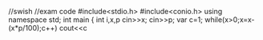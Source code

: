 //swish
//exam code
#include<stdio.h>
#include<conio.h>
using namespace std; 
int main
{
int i,x,p cin>>x;
cin>>p;
var c=1;
while(x>0;x=x-(x*p/100);c++)
cout<<c
